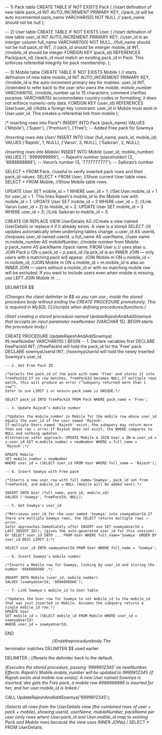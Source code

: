 -- 1) Pack table
CREATE TABLE IF NOT EXISTS Pack (   //start defination of new table
    pack_id INT AUTO_INCREMENT PRIMARY KEY,   //pack_id will be auto incremented 
    pack_name VARCHAR(50) NOT NULL  // pack_name should not be null
);

-- 2) User table
CREATE TABLE IF NOT EXISTS User (   //start defination of new table
    user_id INT AUTO_INCREMENT PRIMARY KEY,  //user_id is an interger column
    full_name VARCHAR(100) NOT NULL,  //full_name should not be null
    pack_id INT,  // pack_id should be interger
    mobile_id INT,  //mobile_id should be integer
    FOREIGN KEY (pack_id) REFERENCES Pack(pack_id)  //pack_id must match an existing pack_id in Pack. This enforces referential integrity for pack membership.
);

-- 3) Mobile table
CREATE TABLE IF NOT EXISTS Mobile (   // starts defination of new table
    mobile_id INT AUTO_INCREMENT PRIMARY KEY, //mobile_id is the auto-increment primary key for mobiles.
    user_id INT,  //intended to refer back to the user who owns the mobile.
    mobile_number VARCHAR(15),  //mobile_number up to 15 characters; comment clarifies purpose. VARCHAR(15) accommodates country codes or formatting; it does not enforce numeric-only data.
    FOREIGN KEY (user_id) REFERENCES User(user_id)  //Adds a foreign key constraint: user_id in Mobile must exist in User.user_id. This creates a referential link from mobile
);

/* inserting rows into Pack*/
INSERT INTO Pack (pack_name) VALUES
('Mobile'),
('Super'),
('Premium'),
('Free');    -- Added Free pack for Sowmya


/*Inserting rows into User*/
INSERT INTO User (full_name, pack_id, mobile_id) VALUES
('Rajesh', 1, NULL),
('Varun',  3, NULL),
('Saikiran', 2, NULL);


/*Inserting rows into Mobile*/
INSERT INTO Mobile (user_id, mobile_number) VALUES
(1, '9999999999'),  -- Rajesh’s number (placeholder)
(2, '8888888888'),  -- Varun’s number
(3, '7777777777');  -- Saikiran’s number

SELECT * FROM Pack;  //useful to verify inserted pack rows and their pack_id values.
SELECT * FROM User;  //Show current User table rows.
SELECT * FROM Mobile;  //Show Mobile table rows.


UPDATE User SET mobile_id = 1 WHERE user_id = 1;  //Set User.mobile_id = 1 for user_id = 1. This links Rajesh's mobile_id to the Mobile row with mobile_id = 1.
UPDATE User SET mobile_id = 2 WHERE user_id = 2;  //Link Varun (user_id = 2) to mobile_id = 2.
UPDATE User SET mobile_id = 3 WHERE user_id = 3;  //Link Saikiran to mobile_id = 3.

CREATE OR REPLACE VIEW UserDetails AS   //Create a view named UserDetails or replace it if it already exists. A view is a stored
SELECT     //it updates automatically when underlying tables change.
    u.user_id AS userId,  //exposes user_id named userId.
    u.full_name AS userName,  //user name
    m.mobile_number AS mobileNumber,  //mobile number from Mobile.
    p.pack_name AS packName   //pack name.
FROM User u  // uses alias u.
JOIN Pack p ON u.pack_id = p.pack_id  //p.pck_id is an INNER JOIN — only users with a matching pack will appear.
JOIN Mobile m ON u.mobile_id = m.mobile_id;  //JOIN Mobile m ON u.mobile_id = m.mobile_id is also an INNER JOIN — users without a mobile_id or with no matching mobile row will be excluded. If you want to include users even when mobile is missing, use LEFT JOIN Mobile m ....

DELIMITER $$

/*Changes the client delimiter to $$ so you can use ; inside the stored procedure body without ending the CREATE PROCEDURE prematurely. This is required in MySQL CLI/scripts when defining procedures/functions.*/


/*Start creating a stored procedure named UpdateRajeshAndAddSowmya that accepts an input parameter newNumber (VARCHAR 15). BEGIN starts the procedure body.*/

CREATE PROCEDURE UpdateRajeshAndAddSowmya(  
    IN newNumber VARCHAR(15)
)
BEGIN
    -- 1. Declare variables first
    DECLARE freePackId INT;   //freePackId will hold the pack_id for the 'Free' pack.
    DECLARE sowmyaUserId INT;  //sowmyaUserId will hold the newly inserted Sowmya's user_id.

    -- 2. Get Free Pack ID

    /*Selects the pack_id of the pack with name 'Free' and stores it into freePackId.If no row matches, freePackId becomes NULL.If multiple rows match, this will produce an error (“subquery returned more than 1 row”). 
    Safer to use LIMIT 1 or ensure pack_name is UNIQUE.*/
    
    SELECT pack_id INTO freePackId FROM Pack WHERE pack_name = 'Free';  

    -- 3. Update Rajesh’s mobile number

    /*Updates the mobile_number in Mobile for the mobile row whose user_id equals the user_id of the user named 'Rajesh'.
    If multiple Users named 'Rajesh' exist, the subquery may return more than one row → error.If Rajesh does not exist, the WHERE compares to NULL and nothing updates.
    Alternative safer approach: UPDATE Mobile m JOIN User u ON m.user_id = u.user_id SET m.mobile_number = newNumber WHERE u.full_name = 'Rajesh';*/
    
    UPDATE Mobile
    SET mobile_number = newNumber
    WHERE user_id = (SELECT user_id FROM User WHERE full_name = 'Rajesh');

    -- 4. Insert Sowmya with Free pack

    /*Inserts a new user row with full_name='Sowmya', pack_id set from freePackId, and mobile_id = NULL (mobile will be added next).*/
    
    INSERT INTO User (full_name, pack_id, mobile_id)
    VALUES ('Sowmya', freePackId, NULL);

    -- 5. Get Sowmya's user_id

    /*Retrieves user_id for the user named 'Sowmya' into sowmyaUserId.If there are multiple Sowmya rows, the SELECT returns multiple rows → error.
    Safer approaches:Immediately after INSERT use SET sowmyaUserId = LAST_INSERT_ID(); (gives the auto-generated user_id for this session).
    Or SELECT user_id INTO ... FROM User WHERE full_name='Sowmya' ORDER BY user_id DESC LIMIT 1;*/
    
    SELECT user_id INTO sowmyaUserId FROM User WHERE full_name = 'Sowmya';

    -- 6. Insert Sowmya's mobile number

    /*Inserts a Mobile row for Sowmya, linking by user_id and storing the number '6666666666'.*/
    
    INSERT INTO Mobile (user_id, mobile_number)
    VALUES (sowmyaUserId, '6666666666');

    -- 7. Link Sowmya's mobile_id to User table

    /*Updates the User row for Sowmya to set mobile_id to the mobile_id that was just inserted in Mobile. Assumes the subquery returns a single mobile_id row.*/
    UPDATE User
    SET mobile_id = (SELECT mobile_id FROM Mobile WHERE user_id = sowmyaUserId)
    WHERE user_id = sowmyaUserId;

END $$  //Ends the procedure body. The $$ terminator matches DELIMITER $$ used earlier.

DELIMITER ;  //Resets the delimiter back to the default.

/*Executes the stored procedure, passing '9999912345' as newNumber. Effects:
Rajesh’s Mobile.mobile_number will be updated to 9999912345 (if Rajesh exists and mobile row exists).
A new User named Sowmya is inserted, she gets the Free pack, a mobile row 6666666666 is inserted for her, and her user.mobile_id is linked.*/

CALL UpdateRajeshAndAddSowmya('9999912345');

/*Selects all rows from the UserDetails view (the combined rows of user + pack + mobile), showing userId, userName, mobileNumber, packName per user (only rows where User.pack_id and User.mobile_id map to existing Pack and Mobile rows because the view uses INNER JOINs).*/
SELECT * FROM UserDetails;
